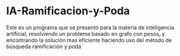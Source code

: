# IA-Ramificacion-y-Poda
Este es un programa que se presentó para la materia de inteligencia artificial, resolviendo un problema basado en grafo con pesos, y encontrando la solución mas eficiente haciendo uso del método de búsqueda ramificación y poda
